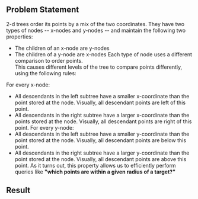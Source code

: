 ## Problem Statement 
2-d trees order its points by a mix of the two coordinates.  They have two types of nodes -- x-nodes and y-nodes -- and maintain the following two properties:

* The children of an x-node are y-nodes
* The children of a y-node are x-nodes
Each type of node uses a different comparison to order points.  
This causes different levels of the tree to compare points differently, using the following rules:

For every x-node:
* All descendants in the left subtree have a smaller x-coordinate than the point stored at the node.  Visually, all descendant points are left of this point.
* All descendants in the right subtree have a larger x-coordinate than the points stored at the node.  Visually, all descendant points are right of this point.
For every y-node:
* All descendants in the left subtree have a smaller y-coordinate than the point stored at the node.  Visually, all descendant points are below this point.
* All descendants in the right subtree have a larger y-coordinate than the point stored at the node.  Visually, all descendant points are above this point.
As it turns out, this property allows us to efficiently perform queries like **"which points are within a given radius of a target?"**

## Result 

